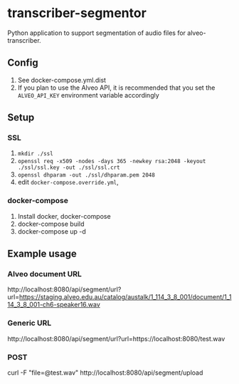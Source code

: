 # transcriber-segmentor
Python application to support segmentation of audio files for alveo-transcriber.

## Config
1. See docker-compose.yml.dist
2. If you plan to use the Alveo API, it is recommended that you set the `ALVEO_API_KEY` environment variable accordingly

## Setup
### SSL
1. `mkdir ./ssl`
2. `openssl req -x509 -nodes -days 365 -newkey rsa:2048 -keyout ./ssl/ssl.key -out ./ssl/ssl.crt`
3. `openssl dhparam -out ./ssl/dhparam.pem 2048`
4. edit `docker-compose.override.yml`, 

### docker-compose
1. Install docker, docker-compose
2. docker-compose build
3. docker-compose up -d

## Example usage
### Alveo document URL
http://localhost:8080/api/segment/url?url=https://staging.alveo.edu.au/catalog/austalk/1_114_3_8_001/document/1_114_3_8_001-ch6-speaker16.wav

### Generic URL
http://localhost:8080/api/segment/url?url=https://localhost:8080/test.wav

### POST
curl -F "file=@test.wav" http://localhost:8080/api/segment/upload
